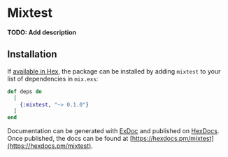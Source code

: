 # Mixtest

**TODO: Add description**

## Installation

If [available in Hex](https://hex.pm/docs/publish), the package can be installed
by adding `mixtest` to your list of dependencies in `mix.exs`:

```elixir
def deps do
  [
    {:mixtest, "~> 0.1.0"}
  ]
end
```

Documentation can be generated with [ExDoc](https://github.com/elixir-lang/ex_doc)
and published on [HexDocs](https://hexdocs.pm). Once published, the docs can
be found at [https://hexdocs.pm/mixtest](https://hexdocs.pm/mixtest).

